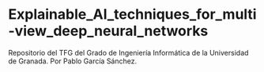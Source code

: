 # Explainable_AI_techniques_for_multi-view_deep_neural_networks
Repositorio del TFG del Grado de Ingeniería Informática de la Universidad de Granada.
Por Pablo García Sánchez.
